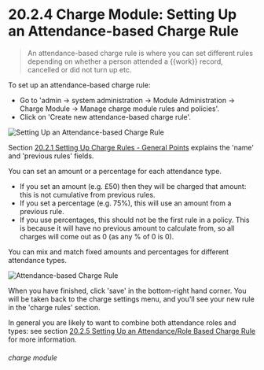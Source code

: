 # 20.2.4 Charge Module: Setting Up an Attendance-based Charge Rule

> An attendance-based charge rule is where you can set different rules depending on whether a person attended a {{work}} record, cancelled or did not turn up etc.




To set up an attendance-based charge rule:
- Go to 'admin -> system administration -> Module Administration -> Charge Module -> Manage charge module rules and policies'.
- Click on 'Create new attendance-based charge rule'.

![Setting Up an Attendance-based Charge Rule](20.2.4a.png)

Section [20.2.1  Setting Up Charge Rules - General Points](/help/index/p/20.2.1) explains the 'name' and 'previous rules' fields. 

You can set an amount or a percentage for each attendance type. 
   - If you set an amount (e.g. £50) then they will be charged that amount: this is not cumulative from previous rules. 
   - If you set a percentage (e.g. 75%), this will use an amount from a previous rule. 
   - If you use percentages, this should not be the first rule in a policy. This is because it will have no previous amount to calculate from, so all charges will come out as 0 (as any % of 0 is 0). 

You can mix and match fixed amounts and percentages for different attendance types. 

![Attendance-based Charge Rule](20.2.4b.png)

When you have finished, click 'save' in the bottom-right hand corner. You will be taken back to the charge settings menu, and you'll see your new rule in the 'charge rules' section.

In general you are likely to want to combine both attendance roles and types: see section [20.2.5  Setting Up an Attendance/Role Based Charge Rule](/help/index/p/20.2.5) for more information. 

 
###### charge module

